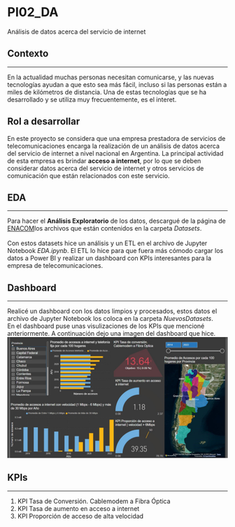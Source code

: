 # PI02_DA

Análisis de datos acerca del servicio de internet

## Contexto
***
En la actualidad muchas personas necesitan comunicarse, y las nuevas tecnologías ayudan a que esto sea más fácil, incluso si las personas están a miles de kilómetros de distancia. Una de estas tecnologías que se ha desarrollado y se utiliza muy frecuentemente, es el interet.
## Rol a desarrollar
En este proyecto se considera que una empresa prestadora de servicios de telecomunicaciones encarga la realización de un análisis de datos acerca del servicio de internet a nivel nacional en Argentina. La principal actividad de esta empresa es brindar **acceso a internet**, por lo que se deben considerar datos acerca del servicio de internet y otros servicios de comunicación que están relacionados con este servicio.
## EDA
***
Para hacer el **Análisis Exploratorio** de los datos, descargué de la página de [ENACOM](https://datosabiertos.enacom.gob.ar/dashboards/20000/acceso-a-internet/)los archivos que están contenidos en la carpeta *Datasets*.<br><br>
Con estos datasets hice un análisis y un ETL en el archivo de Jupyter Notebook *EDA.ipynb*. El ETL lo hice para que fuera más cómodo cargar los datos a Power BI y realizar un dashboard con KPIs interesantes para la empresa de telecomunicaciones.
## Dashboard
***
Realicé un dashboard con los datos limpios y procesados, estos datos el archivo de Jupyter Notebook los coloca en la carpeta *NuevosDatasets*.<br>
En el dashboard puse unas visulizaciones de los KPIs que mencioné anteriormente. A continuación dejo una imagen del dashboard que hice.
![Dashboard](/Dashboard.jpg)
## KPIs
***
1. KPI Tasa de Conversión. Cablemodem a Fibra Óptica
2. KPI Tasa de aumento en acceso a internet
3. KPI Proporción de acceso de alta velocidad